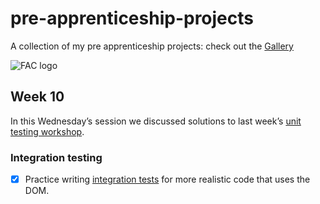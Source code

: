 # pre-apprenticeship-projects

A collection of my pre apprenticeship projects:
check out the [Gallery](https://danilo-cupido.github.io/pre-apprenticeship-projects/)

![FAC logo](https://camo.githubusercontent.com/5fa5f3810c2b748dbffa1e2271d3e86fe328fb9603785ac86e706c1316c11cc4/68747470733a2f2f7062732e7477696d672e636f6d2f70726f66696c655f62616e6e6572732f3937313834363531362f313534343230353832332f3135303078353030)

## Week 10

In this Wednesday’s session we discussed solutions to last week’s [unit testing workshop](https://learn.foundersandcoders.com/workshops/learn-unit-testing/).

### Integration testing

- [x] Practice writing [integration tests](https://learn.foundersandcoders.com/workshops/learn-integration-testing/) for more realistic code that uses the DOM.

